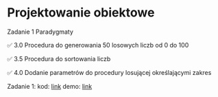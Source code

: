 # Projektowanie obiektowe

Zadanie 1 Paradygmaty

✅ 3.0 Procedura do generowania 50 losowych liczb od 0 do 100

✅ 3.5 Procedura do sortowania liczb

✅ 4.0 Dodanie parametrów do procedury losującej określającymi zakres

Zadanie 1: kod: [link](https://github.com/parabola01/projektowanie_obiektowe/blob/main/zadanie1/zadanie1.pas) demo: [link](https://github.com/parabola01/projektowanie_obiektowe/blob/main/demos/zadanie1.mkv)
